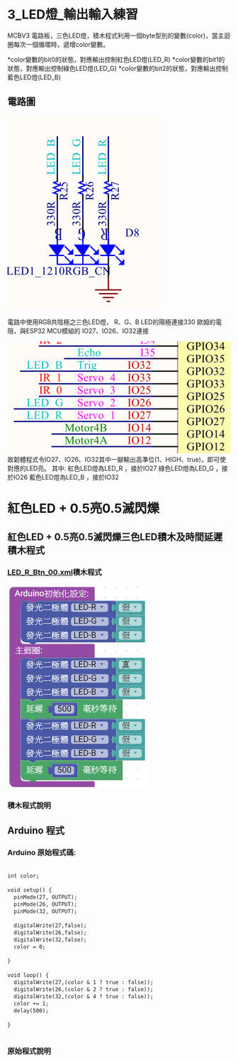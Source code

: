 # 3_LED燈_輸出輸入練習

MCBV3 電路板，三色LED燈，積木程式利用一個byte型別的變數(color)，當主迴圈每次一個循環時，遞增color變數。

*color變數的bit0的狀態，對應輸出控制紅色LED燈(LED_R)
*color變數的bit1的狀態，對應輸出控制綠色LED燈(LED_G)
*color變數的bit2的狀態，對應輸出控制藍色LED燈(LED_B)

## 電路圖

![image](images/1708149608259.png)

電路中使用RGB共陰極之三色LED燈，
R、G、B LED的陽極連接330 歐姆的電阻，與ESP32 MCU模組的 IO27、IO26、IO32連接

![image](images/1708149669611.png)
故韌體程式令IO27、IO26、IO32其中一腳輸出高準位(1、HIGH、true)，即可使對應的LED亮。
其中:
紅色LED燈為LED_R ，接於IO27
綠色LED燈為LED_G ，接於IO26
藍色LED燈為LED_B ，接於IO32

# 紅色LED + 0.5亮0.5滅閃爍

## 紅色LED + 0.5亮0.5滅閃爍三色LED積木及時間延遲積木程式

### [LED_R_Btn_00.xml](LED_R_Btn_00.xml)積木程式

![1708243298706](images/3_LED燈_輸出輸入練習/1708243298706.png)

### 積木程式說明

## Arduino  程式

### Arduino 原始程式碼:

<pre><code>
int color;

void setup() {
  pinMode(27, OUTPUT);
  pinMode(26, OUTPUT);
  pinMode(32, OUTPUT);

  digitalWrite(27,false);
  digitalWrite(26,false);
  digitalWrite(32,false);
  color = 0;

}

void loop() {
  digitalWrite(27,(color & 1 ? true : false));
  digitalWrite(26,(color & 2 ? true : false));
  digitalWrite(32,(color & 4 ? true : false));
  color += 1;
  delay(500);

}

</code></pre>

### 原始程式說明
